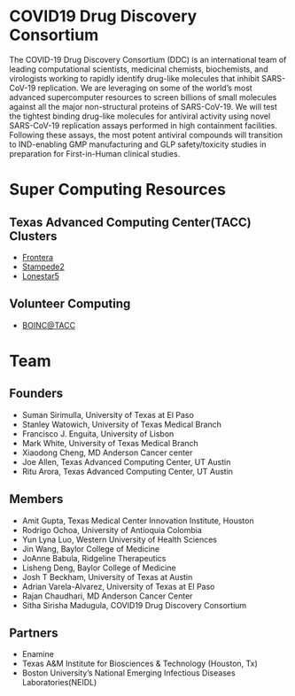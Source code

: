 # COVID19 Drug Discovery Consortium

The COVID-19 Drug Discovery Consortium (DDC) is an international team of leading computational scientists, medicinal chemists, biochemists, and virologists working to rapidly identify drug-like molecules that inhibit SARS-CoV-19 replication. We are leveraging on some of the world’s most advanced supercomputer resources to screen billions of small molecules against all the major non-structural proteins of SARS-CoV-19. We will test the tightest binding drug-like molecules for antiviral activity using novel SARS-CoV-19 replication assays performed in high containment facilities. Following these assays, the most potent antiviral compounds will transition to IND-enabling GMP manufacturing and GLP safety/toxicity studies in preparation for First-in-Human clinical studies.


# Super Computing Resources

## Texas Advanced Computing Center(TACC) Clusters
* [Frontera](https://www.tacc.utexas.edu/systems/frontera)
* [Stampede2](https://www.tacc.utexas.edu/systems/stampede) 
* [Lonestar5](https://www.tacc.utexas.edu/systems/lonestar)

## Volunteer Computing
* [BOINC@TACC](https://boinc.tacc.utexas.edu/)

# Team
## Founders
* Suman Sirimulla, University of Texas at El Paso 
* Stanley Watowich, University of Texas Medical Branch
* Francisco J. Enguita, University of Lisbon
* Mark White, University of Texas Medical Branch
* Xiaodong Cheng,  MD Anderson Cancer center
* Joe Allen, Texas Advanced Computing Center, UT Austin 
* Ritu Arora, Texas Advanced Computing Center, UT Austin

## Members
* Amit Gupta, Texas Medical Center Innovation Institute, Houston
* Rodrigo Ochoa, University of Antioquia Colombia
* Yun Lyna Luo, Western University of Health Sciences
* Jin Wang, Baylor College of Medicine
* JoAnne Babula, Ridgeline Therapeutics
* Lisheng Deng, Baylor College of Medicine
* Josh T Beckham, University of Texas at Austin
* Adrian Varela-Alvarez, University of Texas at El Paso
* Rajan Chaudhari, MD Anderson Cancer Center
* Sitha Sirisha Madugula, COVID19 Drug Discovery Consortium

## Partners
* Enamine
* Texas A&M Institute for Biosciences & Technology (Houston, Tx)
* Boston University’s National Emerging Infectious Diseases Laboratories(NEIDL)
